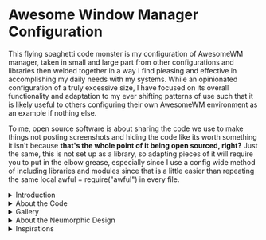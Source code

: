 <h1>Awesome Window Manager Configuration</h1>

<p>
  This flying spaghetti code monster is my configuration of AwesomeWM manager,
  taken in small and large part from other configurations and libraries then
  welded together in a way I find pleasing and effective in accomplishing my
  daily needs with my systems. While an opinionated configuration of a truly
  excessive size, I have focused on its overall functionality and adaptation to
  my ever shifting patterns of use such that it is likely useful to others
  configuring their own AwesomeWM environment as an example if nothing else.
</p>
<p>
  To me, open source software is about sharing the code we use to make things
  not posting screenshots and hiding the code like its worth something it isn't
  because
  <b>that's the whole point of it being open sourced, right?</b>
  Just the same, this is not set up as a library, so adapting pieces of it will
  require you to put in the elbow grease, especially since I use a config wide
  method of including libraries and modules since that is a little easier than
  repeating the same
  <codeblock>local awful = require("awful")</codeblock>
  in every file.
</p>

<details>
  <summary>Introduction</summary>
  <h2>Introduction</h2>
  <p>
    This is a configuration for Awesome Window Manager, a dynamic window manager
    that blends together the features of a floating and tiling window manager
    that is the primary GUI I use on my Linux systems. Unlike the traditional
    stacking, or floating, window managers most are accustomed to, Awesome can
    handle placing new windows on screen by tiling, or subdividing, the screen
    according to one of several patterns, which the user can change at will.
    Unlike many tiling window managers, Awesome has a robust means of handling
    having floating windows as well, which can be on screen with tiled windows
    simultaneously. Additionally, unlike almost any alternative, AwesomeWM
    provides an expansive, if mostly undocumented and disorganized, API to allow
    the user to customize and extend the window manager according to the user's
    wants, needs and whims. AwesomeWM is extended using the Lua language, which
    in most situations would be pretty slick and useful, but due to Awesome's
    development cycle moving at the pace of fossilization and its development
    team's insistence on using auto-generated docs that are practically
    unreadable in any language, this process is one of evaluating the work of
    others available on Github and welding together something functional and
    useful out of those examples and whatever you can divine out of its
    documentation or add in via more thoroughly documented Lua libraries and
    libraries specific to the AwesomeWM community. This repository is one such
    attempt at welding together something useful and as fully featured **as I
    want, or at least can tolerate maintaining**. Feel free to use what you
    would like from it, I have scrapped together useful bits from many sources
    (_see below_) and put together some solutions of my own that may or may not
    be helpful to others. Ultimately this configuration, as the centerpiece of
    my world as a Linux user, is the center also of my personal distro **The
    Electric Tantra Linux** (at least until I get around to forking and
    modifying InstantWM and InstantDE to my liking).
  </p>
</details>

<details>
  <summary>About the Code</summary>

  <h2>"What's With All the Comment Blocks"</h2>

Each file that I have either written myself or modified so heavily as to
essentially be my own work, even if in the sense that the monster was Dr.
Frankenstein's,follows a specific layout. **This is because otherwise these
files can be hard to read and the comment blocks help to parse the file into
appreciable chunks**. See the documentation for an example screenshot with a
more detailed explanation but essentially the files follow the following
format:

  <ul>
    <li>ASCII Art file Name Occupying 3 Lines</li>
    <li>Three line comment bar</li>
    <li>`require` statements pulling in necessary modules</li>
    <li>three line comment bar</li>
    <li>function, section or other meaningful chunk</li>
    <li>three line comment bar</li>
    <li>[several more chunks followed by comment bars]</li>
    <li>return statement</li>
  </ul>
  <p>
    Which you may think is a little over zealous or I chop things up in a way
    that doesn't help you, that is fine as we are each our own individual and
    prefer things our own way. I suggest you do at least something like this for
    your own understanding of what is going on in the code and keeping things
    neat and tidy in your own configuration according to your own methodology.
    Being honest with ourselves, the monolithic blocks of Lua that are common in
    the awesome community are hard to read, for others and for the author given
    any distance temporally from writing those abominable things.
  </p>

  <h2>Testing Changes</h2>
  <p>
    A handy little trick for those using the program "awmtt" to debug their
    changes to their configurations is creating a symlink from your
    <code>rc.lua</code>
    file to the test file expected by awmtt, which is
    <code>rc.lua.test</code>
    . To do this just enter the command below in the
    <code>$HOME/.config/awesome</code>
    directory:
  </p>
  <codeblock>$ ln -svf rc.lua rc.lua.test</codeblock>

  <h2>Work in Progress</h2>

  <p>
    There is still a lot left to do with this configuration, not the least of
    which involves detangling some of the configurations and significantly
    reducing the number of files by creating libraries out of what are presently
    subdirectories as well as eliminating spools of unnecessary code.
  </p>
</details>
<details>
  <summary>Gallery</summary>
  <h2>Gallery Coming Soon</h2>
</details>
<details>
  <summary>About the Neumorphic Design</summary>
  <h2>Neumorphic Design</h2>
  <p>
    After r/unixporn awarded its top monthly post to a screenshot from someone
    claiming to be using awesome but not x11 because the mod's liked the
    'neumorphic' design, I found a GTK theme I adapted using skeudomorphic
    design to my own purposes and began to incorporate elements of that into the
    configuration in case anyone wanted an actual example of such design in
    awesome and because I also like the way it looks.
  </p>
  <p>
    In case you were unaware, the way to achieve neumorphic appearances is by
    placing things on a button with one side with a shadow and opposite that a
    lighter side. Yes that's all there is to it, a highlight and shadow to make
    it look like a button, which is something mostly achieved by the icons used
    and GTK theme (which you will find
    <a href="htts://github.com/the-Electric-Tantra-Linux/Dhumavati-Theme">
      here
    </a>
    ), which are adjusted (or will be soon) to look like physical buttons.
  </p>
</details>
<details>
  <summary>Inspirations</summary>
  <h2>Inspirations</h2>

  <h4>In No Particular Order</h4>
  <p>
    Here are some of the repositories I owe my eternal gratitude and
    appreciative awe to as these are the repositories that served as the models,
    code stock and examples that made Awesome's awful documentation more
    comprehensible and enabled me to achieve this level of functionality.
  </p>

  <ul>
    <li>
      <a href="https://github.com/JavaCafe01/awedots">Awedots by Javacafe</a>
    </li>

    <li>
      <a href="https://github.com/elenapan/dotfiles">dotfiles by elenapan</a>
    </li>

    <li>
      <a href="https://github.com/ODEX-TOS/tos-desktop-environment">
        Whatever the hell it is Tom Meyers is actually working on
      </a>
    </li>

    <li>
      <a href="https://github.com/WillPower3309/awesome-dotfiles">
        William McKinnon's AwesomeWM Configuration
      </a>
    </li>

    <li>
      <a href="https://github.com/manilarome/the-glorious-dotfiles">
        manilarome's annoyingly titled dotfiles
      </a>
    </li>

    <li>
      <a href="https://github.com/szorfein/dotfiles">dotfiles of Szorfein</a>
    </li>

    <li><a href="https://github.com/BlingCorp/bling">The Bling Library</a></li>

    <li>
      <a href="https://github.com/Mofiqul/awesome-shell">awesome-shell</a>
    </li>

  </ul>
</details>
